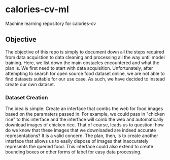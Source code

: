 # calories-cv-ml
Machine learning repository for calories-cv

## Objective
The objective of this repo is simply to document down all the steps required from data acquistion to data cleaning and processing all the way until model training. Here, we list down the main obstacles encountered and what the plan is.
We first need to start with data acquisition. Unfortunately, after attempting to search for open source food dataset online, we are not able to find datasets suitable for our use case. As such, we have decided to instead create our own dataset.

### Dataset Creation
The idea is simple:
Create an interface that combs the web for food images based on the paramaters passed in. For example, we could pass in "chicken rice" to this interface and the interface will comb the web and automatically download images of chicken rice. That of course, leads us to question: how do we know that these images that we downloaded are indeed accurate representations? It is a valid concern. The plan, then, is to create another interface that allows us to easily dispose of images that inaccurately represents the queried food. This interface could also extend to create bounding boxes or other forms of label for easy data processing. 
